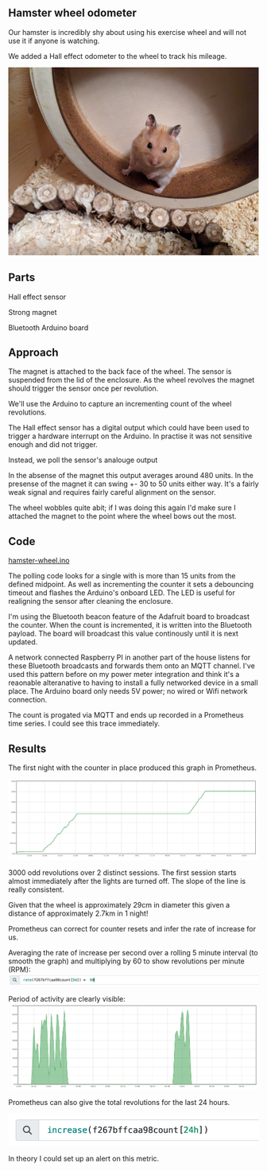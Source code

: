 ## Hamster wheel odometer

Our hamster is incredibly shy about using his exercise wheel and will not use it if anyone is watching.

We added a Hall effect odometer to the wheel to track his mileage.

![Zym the hamster on exercise wheel](zym-on-wheel.jpg)

## Parts

Hall effect sensor

Strong magnet

Bluetooth Arduino board



## Approach

The magnet is attached to the back face of the wheel. 
The sensor is suspended from the lid of the enclosure.
As the wheel revolves the magnet should trigger the sensor once per revolution.

We'll use the Arduino to capture an incrementing count of the wheel revolutions.


The Hall effect sensor has a digital output which could have been used to trigger a hardware interrupt
on the Arduino. In practise it was not sensitive enough and did not trigger. 

Instead, we poll the sensor's analouge output

In the absense of the magnet this output averages around 480 units.
In the presense of the magnet it can swing +- 30 to 50 units either way. 
It's a fairly weak signal and requires fairly careful alignment on the sensor.

The wheel wobbles quite abit; if I was doing this again I'd make sure I attached the magnet to the point
where the wheel bows out the most.



## Code

[hamster-wheel.ino](hamster-wheel.ino)

The polling code looks for a single with is more than 15 units from the defined midpoint.
As well as incrementing the counter it sets a debouncing timeout and flashes the Arduino's onboard LED.
The LED is useful for realigning the sensor after cleaning the enclosure.

I'm using the Bluetooth beacon feature of the Adafruit board to broadcast the counter.
When the count is incremented, it is written into the Bluetooth payload. The board will broadcast this value
continously until it is next updated.

A network connected Raspberry PI in another part of the house listens for these Bluetooth broadcasts and forwards them onto an MQTT channel.
I've used this pattern before on my power meter integration and think it's a reaonable alteranative to having to install a fully networked
device in a small place. The Arduino board only needs 5V power; no wired or Wifi network connection.

The count is progated via MQTT and ends up recorded in a Prometheus time series.
I could see this trace immediately.


## Results

The first night with the counter in place produced this graph in Prometheus.

![Wheel revolution counts vs time](count-vs-time.png)

3000 odd revolutions over 2 distinct sessions. The first session starts almost immediately after the lights are turned off.
The slope of the line is really consistent.

Given that the wheel is approximately 29cm in diameter this given a distance of approximately 2.7km in 1 night!


Prometheus can correct for counter resets and infer the rate of increase for us.

Averaging the rate of increase per second over a rolling 5 minute interval (to smooth the graph) and multiplying by 60 to show revolutions per minute (RPM):
![Rate query](rate-query.png)


Period of activity are clearly visible:
![5 minute average RPM](rate-5m-ave-rpm.png)


Prometheus can also give the total revolutions for the last 24 hours.


![24 hour count](24hour.png)


In theory I could set up an alert on this metric.

